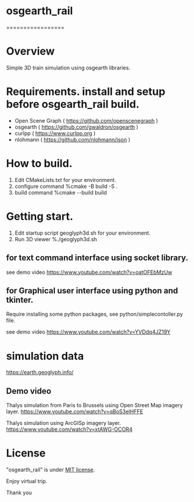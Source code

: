 # osgearth_rail
=================

# Overview

Simple 3D train simulation using osgearth libraries.

# Requirements. install and setup before osgearth_rail build.

  * Open Scene Graph ( https://github.com/openscenegraph )
  * osgearth         ( https://github.com/gwaldron/osgearth )
  * curlpp           ( https://www.curlpp.org )
  * nlohmann         ( https://github.com/nlohmann/json )

# How to build.
  1. Edit CMakeLists.txt for your environment.
  2. configure command %cmake -B build -S .
  3. build command     %cmake --build build

# Getting start.

  1. Edit startup script geoglyph3d.sh for your environment.
  2. Run 3D viewer     %./geoglyph3d.sh

  ## for text command interface using socket library.

see demo video
https://www.youtube.com/watch?v=oatOFEbMzUw


  ## for Graphical user interface using python and tkinter.
Require installing some python packages, see python/simplecontoller.py file.

see demo video
https://www.youtube.com/watch?v=YVDdq4JZ19Y

# simulation data

https://earth.geoglyph.info/

 ## Demo video

Thalys simulation from Paris to Brussels using Open Street Map imagery layer. https://www.youtube.com/watch?v=qBoS3elHFFE

Thalys simulation using ArcGISp imagery layer. https://www.youtube.com/watch?v=xtAWG-OCOR4




# License
 
"osgearth_rail" is under [MIT license](https://en.wikipedia.org/wiki/MIT_License).
 
Enjoy virtual trip.
 
Thank you


